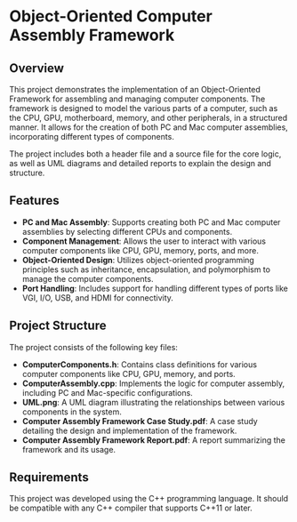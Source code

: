 # Object-Oriented Computer Assembly Framework

## Overview
This project demonstrates the implementation of an Object-Oriented Framework for assembling and managing computer components. The framework is designed to model the various parts of a computer, such as the CPU, GPU, motherboard, memory, and other peripherals, in a structured manner. It allows for the creation of both PC and Mac computer assemblies, incorporating different types of components.

The project includes both a header file and a source file for the core logic, as well as UML diagrams and detailed reports to explain the design and structure.

## Features
- **PC and Mac Assembly**: Supports creating both PC and Mac computer assemblies by selecting different CPUs and components.
- **Component Management**: Allows the user to interact with various computer components like CPU, GPU, memory, ports, and more.
- **Object-Oriented Design**: Utilizes object-oriented programming principles such as inheritance, encapsulation, and polymorphism to manage the computer components.
- **Port Handling**: Includes support for handling different types of ports like VGI, I/O, USB, and HDMI for connectivity.

## Project Structure
The project consists of the following key files:

- **ComputerComponents.h**: Contains class definitions for various computer components like CPU, GPU, memory, and ports.
- **ComputerAssembly.cpp**: Implements the logic for computer assembly, including PC and Mac-specific configurations.
- **UML.png**: A UML diagram illustrating the relationships between various components in the system.
- **Computer Assembly Framework Case Study.pdf**: A case study detailing the design and implementation of the framework.
- **Computer Assembly Framework Report.pdf**: A report summarizing the framework and its usage.

## Requirements
This project was developed using the C++ programming language. It should be compatible with any C++ compiler that supports C++11 or later.
